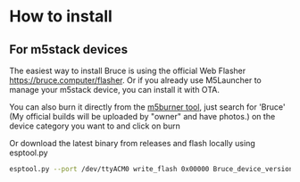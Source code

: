 # How to install

## For m5stack devices
The easiest way to install Bruce is using the official Web Flasher https://bruce.computer/flasher. Or if you already use M5Launcher to manage your m5stack device, you can install it with OTA.

You can also burn it directly from the [m5burner tool](https://docs.m5stack.com/en/download), just search for 'Bruce' (My official builds will be uploaded by "owner" and have photos.) on the device category you want to and click on burn

Or download the latest binary from releases and flash locally using esptool.py
```sh
esptool.py --port /dev/ttyACM0 write_flash 0x00000 Bruce_device_version.bin
```

